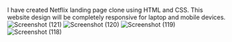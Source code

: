 I have created Netflix landing page clone using HTML and CSS. This website design will be completely responsive for laptop and mobile devices. 
![Screenshot (121)](https://github.com/Rajani-londhe/Netflix-Clone/assets/110283958/b8639c0c-3eca-4dfa-ba25-c8becccba031)
![Screenshot (120)](https://github.com/Rajani-londhe/Netflix-Clone/assets/110283958/61c82ac8-eb80-439e-b858-d1b628a54d60)
![Screenshot (119)](https://github.com/Rajani-londhe/Netflix-Clone/assets/110283958/b7addea9-1b7a-45cd-87c8-9421522dbe30)
![Screenshot (118)](https://github.com/Rajani-londhe/Netflix-Clone/assets/110283958/cda242f0-b1ed-4497-8ae1-85adc67d27e2)

